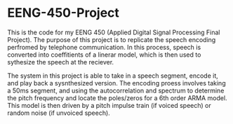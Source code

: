 # EENG-450-Project
This is the code for my EENG 450 (Applied Digital Signal Processing Final Project). The purpose of this project is to replicate the 
speech encoding perfromed by telephone communication. In this process, speech is converted into coeffitients of a linerar model, which
is then used to sythesize the speech at the reciever.

The system in this project is able to take in a speech segment, encode it, and play back a sysnthesized version. The encoding proess 
involves taking a 50ms segment, and using the autocorrelation and spectrum to determine the pitch frequency and locate the poles/zeros 
for a 6th order ARMA model. This model is then driven by a pitch impulse train (if voiced speech) or random noise (if unvoiced speech). 
